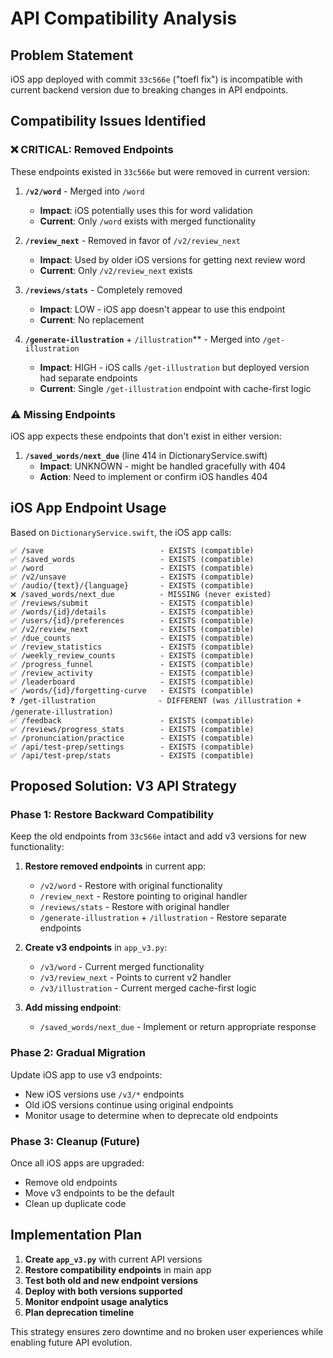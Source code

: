 # API Compatibility Analysis

## Problem Statement
iOS app deployed with commit `33c566e` ("toefl fix") is incompatible with current backend version due to breaking changes in API endpoints.

## Compatibility Issues Identified

### ❌ CRITICAL: Removed Endpoints
These endpoints existed in `33c566e` but were removed in current version:

1. **`/v2/word`** - Merged into `/word`
   - **Impact**: iOS potentially uses this for word validation
   - **Current**: Only `/word` exists with merged functionality

2. **`/review_next`** - Removed in favor of `/v2/review_next`
   - **Impact**: Used by older iOS versions for getting next review word
   - **Current**: Only `/v2/review_next` exists

3. **`/reviews/stats`** - Completely removed
   - **Impact**: LOW - iOS app doesn't appear to use this endpoint
   - **Current**: No replacement

4. **`/generate-illustration`** + `/illustration`** - Merged into `/get-illustration`
   - **Impact**: HIGH - iOS calls `/get-illustration` but deployed version had separate endpoints
   - **Current**: Single `/get-illustration` endpoint with cache-first logic

### ⚠️ Missing Endpoints
iOS app expects these endpoints that don't exist in either version:

1. **`/saved_words/next_due`** (line 414 in DictionaryService.swift)
   - **Impact**: UNKNOWN - might be handled gracefully with 404
   - **Action**: Need to implement or confirm iOS handles 404

## iOS App Endpoint Usage
Based on `DictionaryService.swift`, the iOS app calls:

```
✅ /save                          - EXISTS (compatible)
✅ /saved_words                   - EXISTS (compatible)
✅ /word                          - EXISTS (compatible)
✅ /v2/unsave                     - EXISTS (compatible)
✅ /audio/{text}/{language}       - EXISTS (compatible)
❌ /saved_words/next_due          - MISSING (never existed)
✅ /reviews/submit                - EXISTS (compatible)
✅ /words/{id}/details            - EXISTS (compatible)
✅ /users/{id}/preferences        - EXISTS (compatible)
✅ /v2/review_next                - EXISTS (compatible)
✅ /due_counts                    - EXISTS (compatible)
✅ /review_statistics             - EXISTS (compatible)
✅ /weekly_review_counts          - EXISTS (compatible)
✅ /progress_funnel               - EXISTS (compatible)
✅ /review_activity               - EXISTS (compatible)
✅ /leaderboard                   - EXISTS (compatible)
✅ /words/{id}/forgetting-curve   - EXISTS (compatible)
❓ /get-illustration              - DIFFERENT (was /illustration + /generate-illustration)
✅ /feedback                      - EXISTS (compatible)
✅ /reviews/progress_stats        - EXISTS (compatible)
✅ /pronunciation/practice        - EXISTS (compatible)
✅ /api/test-prep/settings        - EXISTS (compatible)
✅ /api/test-prep/stats           - EXISTS (compatible)
```

## Proposed Solution: V3 API Strategy

### Phase 1: Restore Backward Compatibility
Keep the old endpoints from `33c566e` intact and add v3 versions for new functionality:

1. **Restore removed endpoints** in current app:
   - `/v2/word` - Restore with original functionality
   - `/review_next` - Restore pointing to original handler
   - `/reviews/stats` - Restore with original handler
   - `/generate-illustration` + `/illustration` - Restore separate endpoints

2. **Create v3 endpoints** in `app_v3.py`:
   - `/v3/word` - Current merged functionality
   - `/v3/review_next` - Points to current v2 handler
   - `/v3/illustration` - Current merged cache-first logic

3. **Add missing endpoint**:
   - `/saved_words/next_due` - Implement or return appropriate response

### Phase 2: Gradual Migration
Update iOS app to use v3 endpoints:
- New iOS versions use `/v3/*` endpoints
- Old iOS versions continue using original endpoints
- Monitor usage to determine when to deprecate old endpoints

### Phase 3: Cleanup (Future)
Once all iOS apps are upgraded:
- Remove old endpoints
- Move v3 endpoints to be the default
- Clean up duplicate code

## Implementation Plan

1. **Create `app_v3.py`** with current API versions
2. **Restore compatibility endpoints** in main app
3. **Test both old and new endpoint versions**
4. **Deploy with both versions supported**
5. **Monitor endpoint usage analytics**
6. **Plan deprecation timeline**

This strategy ensures zero downtime and no broken user experiences while enabling future API evolution.